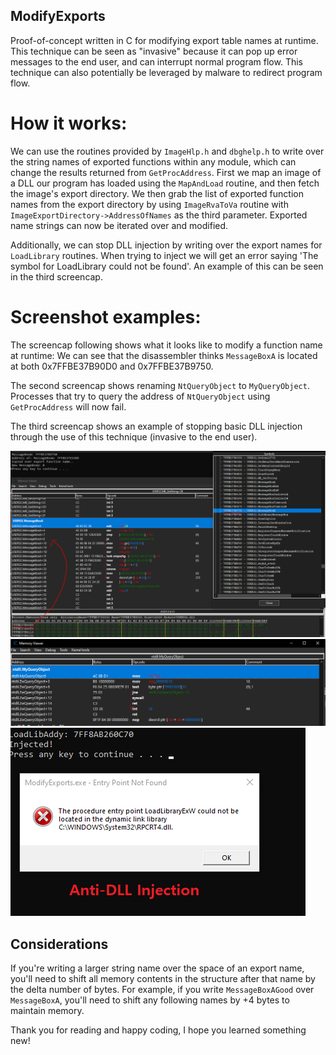 ## ModifyExports
Proof-of-concept written in C for modifying export table names at runtime. This technique can be seen as "invasive" because it can pop up error messages to the end user, and can interrupt normal program flow. This technique can also potentially be leveraged by malware to redirect program flow.

# How it works:  

We can use the routines provided by `ImageHlp.h` and `dbghelp.h` to write over the string names of exported functions within any module, which can change the results returned from `GetProcAddress`. First we map an image of a DLL our program has loaded using the `MapAndLoad` routine, and then fetch the image's export directory. We then grab the list of exported function names from the export directory by using `ImageRvaToVa` routine with `ImageExportDirectory->AddressOfNames` as the third parameter. Exported name strings can now be iterated over and modified.

Additionally, we can stop DLL injection by writing over the export names for `LoadLibrary` routines. When trying to inject we will get an error saying 'The symbol for LoadLibrary could not be found'. An example of this can be seen in the third screencap.

# Screenshot examples:
The screencap following shows what it looks like to modify a function name at runtime: We can see that the disassembler thinks `MessageBoxA` is located at both 0x7FFBE37B90D0 and 0x7FFBE37B9750. 

The second screencap shows renaming `NtQueryObject` to `MyQueryObject`. Processes that try to query the address of `NtQueryObject` using `GetProcAddress` will now fail.

The third screencap shows an example of stopping basic DLL injection through the use of this technique (invasive to the end user).

![Alt text](MessageBoxA_Duplicate.PNG?raw=true "Two Addresses for MessageBoxA")   
![Alt text](MyQueryObject.PNG?raw=true "MyQueryObject vs. NtQueryObject")  
![Alt text](anti-DLL.PNG?raw=true "anti-dll")  

## Considerations
If you're writing a larger string name over the space of an export name, you'll need to shift all memory contents in the structure after that name by the delta number of bytes. For example, if you write `MessageBoxAGood` over `MessageBoxA`, you'll need to shift any following names by +4 bytes to maintain memory.

Thank you for reading and happy coding, I hope you learned something new!  
